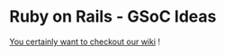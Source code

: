 # Ruby on Rails - GSoC Ideas

[You certainly want to checkout our wiki](https://github.com/railsgsoc/ideas/wiki) !
